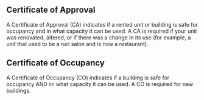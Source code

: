 ## Certificate of Approval

A Certificate of Approval (CA) indicates if a rented unit or building is safe for occupancy and in what capacity it can be used. A CA is required if your unit was renovated, altered, or if there was a change in its use (for example, a unit that used to be a nail salon and is now a restaurant).

## Certificate of Occupancy

A Certificate of Occupancy (CO) indicates if a building is safe for occupancy AND iin what capacity it can be used. A CO is required for new buildings.
